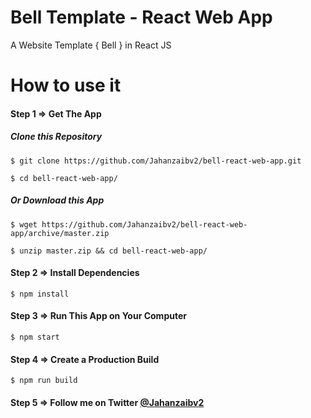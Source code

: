 # Bell Template - React Web App
A Website Template { Bell } in React JS


# How to use it

#### Step 1 => Get The App
##### Clone this Repository
`
$ git clone https://github.com/Jahanzaibv2/bell-react-web-app.git
`

`
$ cd bell-react-web-app/
`
##### Or Download this App
`
$ wget https://github.com/Jahanzaibv2/bell-react-web-app/archive/master.zip
`

`
$ unzip master.zip && cd bell-react-web-app/
`
#### Step 2 => Install Dependencies
`
$ npm install
`

#### Step 3 => Run This App on Your Computer
`
$ npm start
`

#### Step 4 => Create a Production Build
`
$ npm run build
`

#### Step 5 => Follow me on Twitter [@Jahanzaibv2](https://twitter.com/Jahanzaibv2)